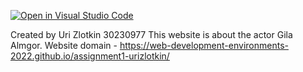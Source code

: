 [![Open in Visual Studio Code](https://classroom.github.com/assets/open-in-vscode-c66648af7eb3fe8bc4f294546bfd86ef473780cde1dea487d3c4ff354943c9ae.svg)](https://classroom.github.com/online_ide?assignment_repo_id=7582790&assignment_repo_type=AssignmentRepo)

Created by Uri Zlotkin
30230977
This website is about the actor Gila Almgor.
Website domain - https://web-development-environments-2022.github.io/assignment1-urizlotkin/
